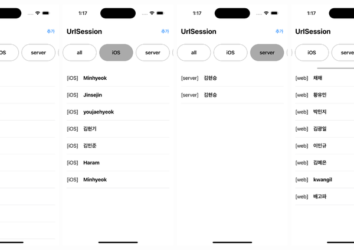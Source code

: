 <div style="display: flex; justify-content: center;">
    <img src="https://github.com/3rd-PARD-iOS-PART/iOS_MinhyeokKim/blob/main/7th_hw_KimMinhyeok/screenshots/all.png?raw=true" style="margin-right: 10px;" width="300"/>
    <img src="https://github.com/3rd-PARD-iOS-PART/iOS_MinhyeokKim/blob/main/7th_hw_KimMinhyeok/screenshots/ios.png?raw=true" style="margin-right: 10px;" width="300"/>
    <img src="https://github.com/3rd-PARD-iOS-PART/iOS_MinhyeokKim/blob/main/7th_hw_KimMinhyeok/screenshots/server.png?raw=true" style="margin-right: 10px;" width="300"/>
    <img src="https://github.com/3rd-PARD-iOS-PART/iOS_MinhyeokKim/blob/main/7th_hw_KimMinhyeok/screenshots/web.png?raw=true" style="margin-right: 10px;" width="300"/>
</div>
